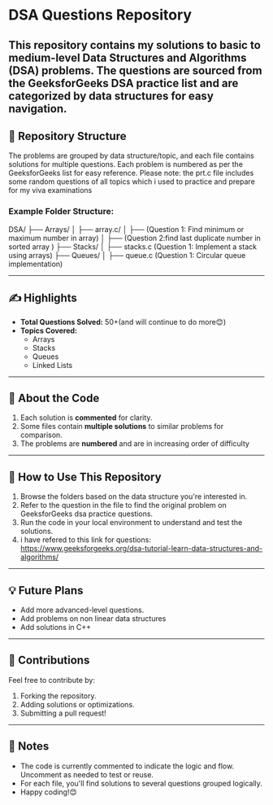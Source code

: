 # DSA Questions Repository

This repository contains my solutions to **basic to medium-level Data Structures and Algorithms (DSA) problems**. The questions are sourced from the GeeksforGeeks DSA practice list and are categorized by data structures for easy navigation.
---

## 📂 Repository Structure
The problems are grouped by data structure/topic, and each file contains solutions for multiple questions. Each problem is numbered as per the GeeksforGeeks list for easy reference.
Please note: the prt.c file includes some random questions of all topics which i used to practice and prepare for my viva examinations

### Example Folder Structure:
DSA/ ├── Arrays/ │ ├── array.c/ │ ├── (Question 1: Find minimum or maximum number in array) │ ├── (Question 2:find last duplicate number in sorted array
) ├── Stacks/ │ ├── stacks.c (Question 1: Implement a stack using arrays) ├── Queues/ │ ├── queue.c (Question 1: Circular queue implementation)

---

## ✍️ Highlights
- **Total Questions Solved:** 50+(and will continue to do more😊) 
- **Topics Covered:**
  - Arrays
  - Stacks
  - Queues
  - Linked Lists

---

## 📖 About the Code
1. Each solution is **commented** for clarity.
2. Some files contain **multiple solutions** to similar problems for comparison.
3. The problems are **numbered** and are in increasing order of difficulty

---

## 🚀 How to Use This Repository
1. Browse the folders based on the data structure you're interested in.
2. Refer to the question in the file to find the original problem on GeeksforGeeks dsa practice questions.
3. Run the code in your local environment to understand and test the solutions.
4. i have refered to this link for questions: https://www.geeksforgeeks.org/dsa-tutorial-learn-data-structures-and-algorithms/ 
---

## 💡 Future Plans
- Add more advanced-level questions.
- Add problems on non linear data structures
- Add solutions in C++

---

## 🤝 Contributions
Feel free to contribute by:
1. Forking the repository.
2. Adding solutions or optimizations.
3. Submitting a pull request!

---

## 📝 Notes
- The code is currently commented to indicate the logic and flow. Uncomment as needed to test or reuse.
- For each file, you'll find solutions to several questions grouped logically. 
- Happy coding!😊
